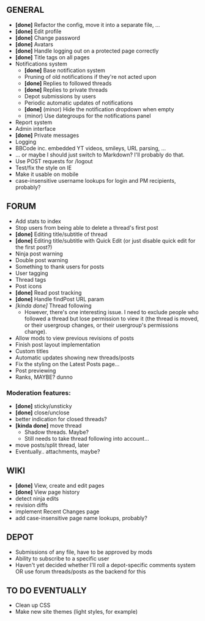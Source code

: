 ## GENERAL

* **[done]** Refactor the config, move it into a separate file, ...
* **[done]** Edit profile
* **[done]** Change password
* **[done]** Avatars
* **[done]** Handle logging out on a protected page correctly
* **[done]** Title tags on all pages
* Notifications system
	* **[done]** Base notification system
	* Pruning of old notifications if they're not acted upon
	* **[done]** Replies to followed threads
	* **[done]** Replies to private threads
	* Depot submissions by users
	* Periodic automatic updates of notifications
	* **[done]** (minor) Hide the notification dropdown when empty
	* (minor) Use dategroups for the notifications panel
* Report system
* Admin interface
* **[done]** Private messages
* Logging
* BBCode inc. embedded YT videos, smileys, URL parsing, ...
* ... or maybe I should just switch to Markdown? I'll probably do that.
* Use POST requests for /logout
* Test/fix the style on IE
* Make it usable on mobile
* case-insensitive username lookups for login and PM recipients, probably?

## FORUM

* Add stats to index
* Stop users from being able to delete a thread's first post
* **[done]** Editing title/subtitle of thread
* **[done]** Editing title/subtitle with Quick Edit (or just disable quick edit for the first post?)
* Ninja post warning
* Double post warning
* Something to thank users for posts
* User tagging
* Thread tags
* Post icons
* **[done]** Read post tracking
* **[done]** Handle findPost URL param
* *[kinda done]* Thread following
	* However, there's one interesting issue. I need to exclude people who
	  followed a thread but lose permission to view it (the thread is moved,
	  or their usergroup changes, or their usergroup's permissions change).
* Allow mods to view previous revisions of posts
* Finish post layout implementation
* Custom titles
* Automatic updates showing new threads/posts
* Fix the styling on the Latest Posts page...
* Post previewing
* Ranks, MAYBE? dunno

### Moderation features:
* **[done]** sticky/unsticky
* **[done]** close/unclose
* better indication for closed threads?
* **[kinda done]** move thread
	* Shadow threads. Maybe?
	* Still needs to take thread following into account...
* move posts/split thread, later
* Eventually.. attachments, maybe?

## WIKI

* **[done]** View, create and edit pages
* **[done]** View page history
* detect ninja edits
* revision diffs
* implement Recent Changes page
* add case-insensitive page name lookups, probably?

## DEPOT

* Submissions of any file, have to be approved by mods
* Ability to subscribe to a specific user
* Haven't yet decided whether I'll roll a depot-specific comments system OR use forum threads/posts as the backend for this

## TO DO EVENTUALLY

* Clean up CSS
* Make new site themes (light styles, for example)